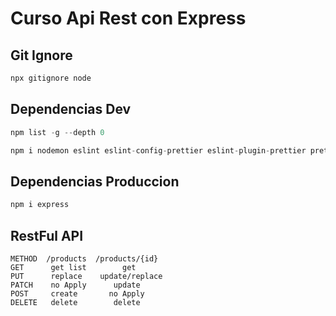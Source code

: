 # Curso Api Rest con Express

## Git Ignore

```bash
npx gitignore node
```

## Dependencias Dev

```js
npm list -g --depth 0

npm i nodemon eslint eslint-config-prettier eslint-plugin-prettier prettier -D
```

## Dependencias Produccion

```js
npm i express
```

## RestFul API

```batch
METHOD  /products  /products/{id}
GET      get list        get
PUT      replace    update/replace
PATCH    no Apply      update
POST     create       no Apply
DELETE   delete        delete
```
